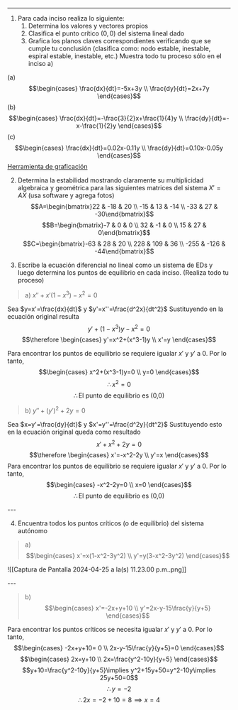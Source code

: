 ************

1. Para cada inciso realiza lo siguiente:
	1. Determina los valores y vectores propios
	2. Clasifica el punto crítico $(0,0)$ del sistema lineal dado
	3. Grafica los planos claves correspondientes verificando que se cumple tu conclusión (clasifica como: nodo estable, inestable, espiral estable, inestable, etc.) 
	Muestra todo tu proceso sólo en el inciso a)
 
(a) $$\begin{cases}
\frac{dx}{dt}=-5x+3y \\
\frac{dy}{dt}=2x+7y
\end{cases}$$
(b) $$\begin{cases}
\frac{dx}{dt}=-\frac{3}{2}x+\frac{1}{4}y \\
\frac{dy}{dt}=-x-\frac{1}{2}y
\end{cases}$$
(c) $$\begin{cases}
\frac{dx}{dt}=0.02x-0.11y \\
\frac{dy}{dt}=0.10x-0.05y
\end{cases}$$
[Herramienta de graficación](https://www.geogebra.org/m/vabxytnc)
 
 2. Determina la estabilidad mostrando claramente su multiplicidad algebraica y geométrica para las siguientes matrices del sistema $X'=AX$ (usa software y agrega fotos)
$$A=\begin{bmatrix}22 & -18 & 20 \\
-15 & 13 & -14 \\
-33 & 27 & -30\end{bmatrix}$$
$$B=\begin{bmatrix}-7 & 0 & 0 \\
32 & -1 & 0 \\
15 & 27 & 0\end{bmatrix}$$
$$C=\begin{bmatrix}-63 & 28 & 20 \\
228 & 109 & 36 \\
-255 & -126 & -44\end{bmatrix}$$

3. Escribe la ecuación diferencial no lineal como un sistema de EDs y luego determina los puntos de equilibrio en cada inciso. (Realiza todo tu proceso)
> a)  $x''+x'(1-x^3)-x^2=0$

Sea $y=x'=\frac{dx}{dt}$ y $y'=x''=\frac{d^2x}{dt^2}$
Sustituyendo en la ecuación original resulta $$y'+(1-x^3)y-x^2=0$$$$\therefore \begin{cases} y'=x^2+(x^3-1)y \\
x'=y \end{cases}$$

Para encontrar los puntos de equilibrio se requiere igualar $x'$ y $y'$ a 0. Por lo tanto,
$$\begin{cases}
x^2+(x^3-1)y=0 \\
y=0
\end{cases}$$
$$\therefore x^2=0$$
$$\therefore \text{El punto de equilibrio es (0,0)}$$
> b) $y''+(y')^2+2y=0$

Sea $x=y'=\frac{dy}{dt}$ y $x'=y''=\frac{d^2y}{dt^2}$
Sustituyendo esto en la ecuación original queda como resultado
$$x'+x^2+2y=0$$
$$\therefore \begin{cases}
x'=-x^2-2y \\
y'=x
\end{cases}$$
Para encontrar los puntos de equilibrio se requiere igualar $x'$ y $y'$ a 0. Por lo tanto,
$$\begin{cases}
-x^2-2y=0 \\
x=0
\end{cases}$$
$$\therefore \text{El punto de equilibrio es (0,0)}$$


<div style="page-break-after: always;">---</div>

4. Encuentra todos los puntos críticos (o de equilibrio) del sistema autónomo
> a) $$\begin{cases}
x'=x(1-x^2-3y^2) \\
y'=y(3-x^2-3y^2)
\end{cases}$$


![[Captura de Pantalla 2024-04-25 a la(s) 11.23.00 p.m..png]]

<div style="page-break-after: always;">---</div>

> b) $$\begin{cases}
x'=-2x+y+10 \\
y'=2x-y-15\frac{y}{y+5}
\end{cases}$$

Para encontrar los puntos críticos se necesita igualar $x'$ y $y'$ a 0. Por lo tanto,
$$\begin{cases}
-2x+y+10= 0 \\
2x-y-15\frac{y}{y+5}=0
\end{cases}$$
$$\begin{cases}
2x=y+10 \\
2x=\frac{y^2-10y}{y+5}
\end{cases}$$
$$y+10=\frac{y^2-10y}{y+5}\implies y^2+15y+50=y^2-10y\implies 25y+50=0$$
$$\therefore y=-2$$
$$\therefore 2x=-2+10=8\implies x=4$$
